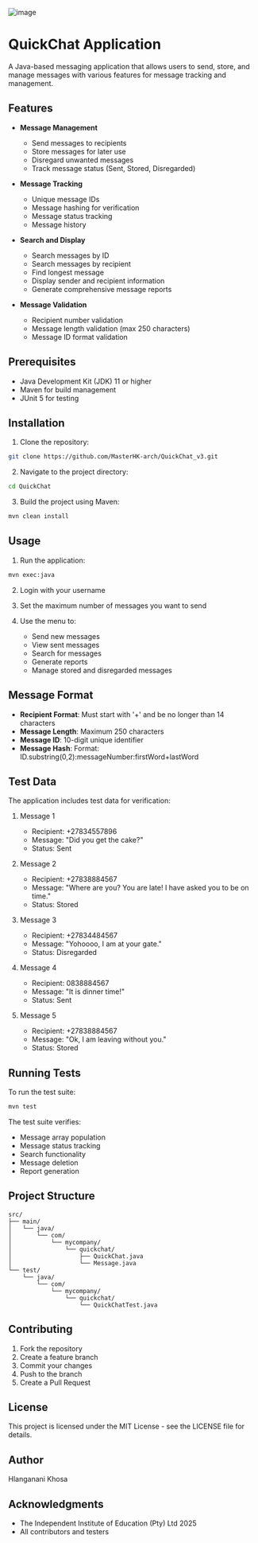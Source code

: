 ![image](https://github.com/user-attachments/assets/be20b69c-325d-4116-acb7-40712a7c6cec)

# QuickChat Application

A Java-based messaging application that allows users to send, store, and manage messages with various features for message tracking and management.

## Features

- **Message Management**
  - Send messages to recipients
  - Store messages for later use
  - Disregard unwanted messages
  - Track message status (Sent, Stored, Disregarded)

- **Message Tracking**
  - Unique message IDs
  - Message hashing for verification
  - Message status tracking
  - Message history

- **Search and Display**
  - Search messages by ID
  - Search messages by recipient
  - Find longest message
  - Display sender and recipient information
  - Generate comprehensive message reports

- **Message Validation**
  - Recipient number validation
  - Message length validation (max 250 characters)
  - Message ID format validation

## Prerequisites

- Java Development Kit (JDK) 11 or higher
- Maven for build management
- JUnit 5 for testing

## Installation

1. Clone the repository:
```bash
git clone https://github.com/MasterHK-arch/QuickChat_v3.git
```

2. Navigate to the project directory:
```bash
cd QuickChat
```

3. Build the project using Maven:
```bash
mvn clean install
```

## Usage

1. Run the application:
```bash
mvn exec:java
```

2. Login with your username

3. Set the maximum number of messages you want to send

4. Use the menu to:
   - Send new messages
   - View sent messages
   - Search for messages
   - Generate reports
   - Manage stored and disregarded messages

## Message Format

- **Recipient Format**: Must start with '+' and be no longer than 14 characters
- **Message Length**: Maximum 250 characters
- **Message ID**: 10-digit unique identifier
- **Message Hash**: Format: ID.substring(0,2):messageNumber:firstWord+lastWord

## Test Data

The application includes test data for verification:

1. Message 1
   - Recipient: +27834557896
   - Message: "Did you get the cake?"
   - Status: Sent

2. Message 2
   - Recipient: +27838884567
   - Message: "Where are you? You are late! I have asked you to be on time."
   - Status: Stored

3. Message 3
   - Recipient: +27834484567
   - Message: "Yohoooo, I am at your gate."
   - Status: Disregarded

4. Message 4
   - Recipient: 0838884567
   - Message: "It is dinner time!"
   - Status: Sent

5. Message 5
   - Recipient: +27838884567
   - Message: "Ok, I am leaving without you."
   - Status: Stored

## Running Tests

To run the test suite:
```bash
mvn test
```

The test suite verifies:
- Message array population
- Message status tracking
- Search functionality
- Message deletion
- Report generation

## Project Structure

```
src/
├── main/
│   └── java/
│       └── com/
│           └── mycompany/
│               └── quickchat/
│                   ├── QuickChat.java
│                   └── Message.java
└── test/
    └── java/
        └── com/
            └── mycompany/
                └── quickchat/
                    └── QuickChatTest.java
```

## Contributing

1. Fork the repository
2. Create a feature branch
3. Commit your changes
4. Push to the branch
5. Create a Pull Request

## License

This project is licensed under the MIT License - see the LICENSE file for details.

## Author

Hlanganani Khosa

## Acknowledgments

- The Independent Institute of Education (Pty) Ltd 2025
- All contributors and testers
